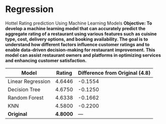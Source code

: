 # Regression
Hottel Rating prediction Using Machine Learning Models
**Objective:
To develop a machine learning model that can accurately predict the aggregate rating of a restaurant using various features such as cuisine type, cost, delivery options, and booking availability.
The goal is to understand how different factors influence customer ratings and to enable data-driven decision-making for restaurant improvement.
This model can assist restaurant owners and platforms in optimizing services and enhancing customer satisfaction.**

| Model             | Rating     | Difference from Original (4.8) |
| ----------------- | ---------- | ------------------------------ |
| Linear Regression | 4.6446     | -0.1554                        |
| Decision Tree     | 4.6750     | -0.1250                        |
| Random Forest     | 4.6338     | -0.1662                        |
| KNN               | 4.5800     | -0.2200                        |
| **Original**      | **4.8000** | —                              |

